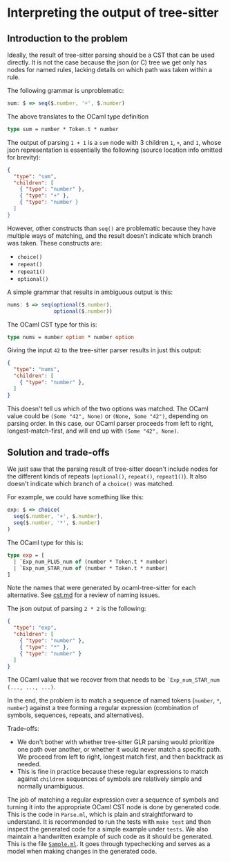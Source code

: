 Interpreting the output of tree-sitter
==

Introduction to the problem
--

Ideally, the result of tree-sitter parsing should be a CST that can
be used directly. It is not the case because the json (or C) tree we get
only has nodes for named rules, lacking details on which path was
taken within a rule.

The following grammar is unproblematic:

```javascript
sum: $ => seq($.number, '+', $.number)
```

The above translates to the OCaml type definition

```ocaml
type sum = number * Token.t * number
```

The output of parsing `1 + 1` is a `sum` node with 3 children `1`,
`+`, and `1`, whose json representation is essentially the following
(source location info omitted for brevity):

```json
{
  "type": "sum",
  "children": [
    { "type": "number" },
    { "type": "+" },
    { "type": "number }
  ]
}
```

However, other constructs than `seq()` are problematic because they
have multiple ways of matching, and the result doesn't indicate which
branch was taken. These constructs are:

* `choice()`
* `repeat()`
* `repeat1()`
* `optional()`

A simple grammar that results in ambiguous output is this:

```javascript
nums: $ => seq(optional($.number),
               optional($.number))
```

The OCaml CST type for this is:

```ocaml
type nums = number option * number option
```

Giving the input `42` to the tree-sitter parser results in just this
output:

```json
{
  "type": "nums",
  "children": [
    { "type": "number" },
  ]
}
```

This doesn't tell us which of the two options was matched. The OCaml
value could be `(Some "42", None)` or `(None, Some "42")`, depending
on parsing order. In this case, our OCaml parser proceeds from left to
right, longest-match-first, and will end up with `(Some "42", None)`.

Solution and trade-offs
--

We just saw that the parsing result of tree-sitter doesn't include
nodes for the different kinds of repeats (`optional()`, `repeat()`,
`repeat1()`). It also doesn't indicate which branch of a `choice()` was
matched.

For example, we could have something like this:

```javascript
exp: $ => choice(
  seq($.number, '+', $.number),
  seq($.number, '*', $.number)
)
```

The OCaml type for this is:
```ocaml
type exp = [
  | `Exp_num_PLUS_num of (number * Token.t * number)
  | `Exp_num_STAR_num of (number * Token.t * number)
]
```

Note the names that were generated by ocaml-tree-sitter for each
alternative. See [cst.md](cst.md) for a review of naming issues.

The json output of parsing `2 * 2` is the following:
```json
{
  "type": "exp",
  "children": [
    { "type": "number" },
    { "type": "*" },
    { "type": "number" }
  ]
}
```

The OCaml value that we recover from that needs to be
`` `Exp_num_STAR_num (..., ..., ...) ``.

In the end, the problem is to match a sequence of named tokens
(`number`, `*`, `number`) against a tree forming a regular
expression (combination of symbols, sequences, repeats, and alternatives).

Trade-offs:

* We don't bother with whether tree-sitter GLR parsing would
  prioritize one path over another, or whether it would never match
  a specific path. We proceed from left to right, longest match first,
  and then backtrack as needed.
* This is fine in practice because these regular expressions to match
  against `children` sequences of symbols are relatively simple and
  normally unambiguous.

The job of matching a regular expression over a sequence of symbols
and turning it into the appropriate OCaml CST node is done by
generated code. This is the code in `Parse.ml`, which is plain and
straightforward to understand. It is recommended to run the tests with
`make test` and then inspect the generated code for a simple example
under `tests`. We also maintain a handwritten example of such code as it
should be generated. This is the file
[`Sample.ml`](../src/run/lib/Sample.ml). It goes through typechecking
and serves as a model when making changes in the generated code.
